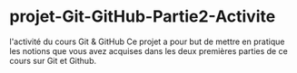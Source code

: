# projet-Git-GitHub-Partie2-Activite
l'activité du cours Git &amp; GitHub
Ce projet a pour but de mettre en pratique les notions que vous avez acquises dans les deux premières parties de ce cours sur Git et Github.
